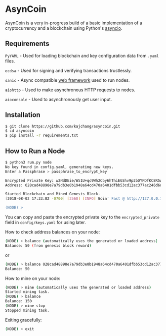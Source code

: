 # AsynCoin

AsynCoin is a very in-progress build of a basic implementation of a cryptocurrency and a blockchain using Python's [asyncio](https://docs.python.org/3/library/asyncio.html).


## Requirements

`PyYAML` - Used for loading blockchain and key configuration data from `.yaml` files.

`ecdsa` - Used for signing and verifying transactions trustlessly.

`sanic` - Async compatible [web framework](https://github.com/channelcat/sanic) used to run nodes.

`aiohttp` - Used to make asynchronous HTTP requests to nodes.

`aioconsole` - Used to asynchronously get user input.


## Installation

```bash
$ git clone https://github.com/kajchang/asyncoin.git
$ cd asyncoin
$ pip install -r requirements.txt
```


## How to Run a Node

```bash
$ python3 run.py node
No key found in config.yaml, generating new keys.
Enter a Passphrase > passphrase_to_encrypt_key

Encrypted Private Key: w2NdDEie/W51U+qc9Wh2Cby6hThiEGShv9p2bDYFDfKC8R5wLRuyXt0rB6OuI8BhYh45TxlyYueBAXRjdvJHa8RA7hhISlj7VgNdYR0j884=
Address: 028cad48898e7a79db3e0b1948a64cd470a6401dfbb53cd12ac377ac246d6dc961d1c64f9d01b89575a7e334682f8079

Started Blockchain and Mined Genesis Block.
[2018-08-02 17:33:02 -0700] [2568] [INFO] Goin' Fast @ http://127.0.0.1:8000

(NODE) > 
```

You can copy and paste the encrypted private key to the `encrypted_private` field in `config/keys.yaml` for using later.

How to check address balances on your node:

```bash
(NODE) > balance (automatically uses the generated or loaded address)
Balance: 50 (from genesis block reward)
```

or

```bash
(NODE) > balance 028cad48898e7a79db3e0b1948a64cd470a6401dfbb53cd12ac377ac246d6dc961d1c64f9d01b89575a7e334682f8079
Balance: 50
```

How to mine on your node:

```bash
(NODE) > mine (automatically uses the generated or loaded address)
Started mining task.
(NODE) > balance
Balance: 150
(NODE) > mine stop
Stopped mining task.
```

Exiting gracefully:

```bash
(NODE) > exit
```
